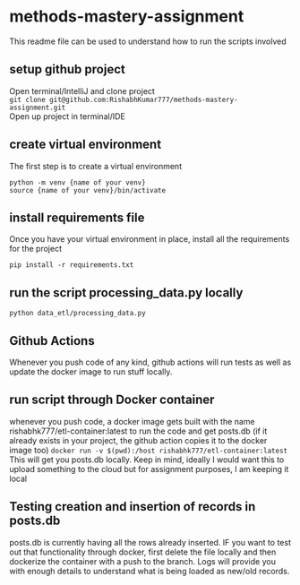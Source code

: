 # methods-mastery-assignment
This readme file can be used to understand how to run the scripts involved

## setup github project
Open terminal/IntelliJ and clone project  
`git clone git@github.com:RishabhKumar777/methods-mastery-assignment.git`  
Open up project in terminal/IDE
## create virtual environment
The first step is to create a virtual environment

`python -m venv {name of your venv}`  
`source {name of your venv}/bin/activate`

## install requirements file
Once you have your virtual environment in place, install all the requirements for the project

`pip install -r requirements.txt`  

## run the script processing_data.py locally
`python data_etl/processing_data.py`  

## Github Actions
Whenever you push code of any kind, github actions will run tests as well as update the docker image to run stuff locally.

## run script through Docker container
whenever you push code, a docker image gets built with the name rishabhk777/etl-container:latest 
to run the code and get posts.db (if it already exists in your project, the github action copies it to the docker image too)
`docker run -v $(pwd):/host rishabhk777/etl-container:latest`  
This will get you posts.db locally. Keep in mind, ideally I would want this to upload something to the cloud but for assignment purposes, I am keeping it local  

## Testing creation and insertion of records in posts.db
posts.db is currently having all the rows already inserted. IF you want to test out that functionality through docker, first delete the file locally and then dockerize the container with a push to the branch. Logs will provide you with enough details to understand what is being loaded as new/old records.
